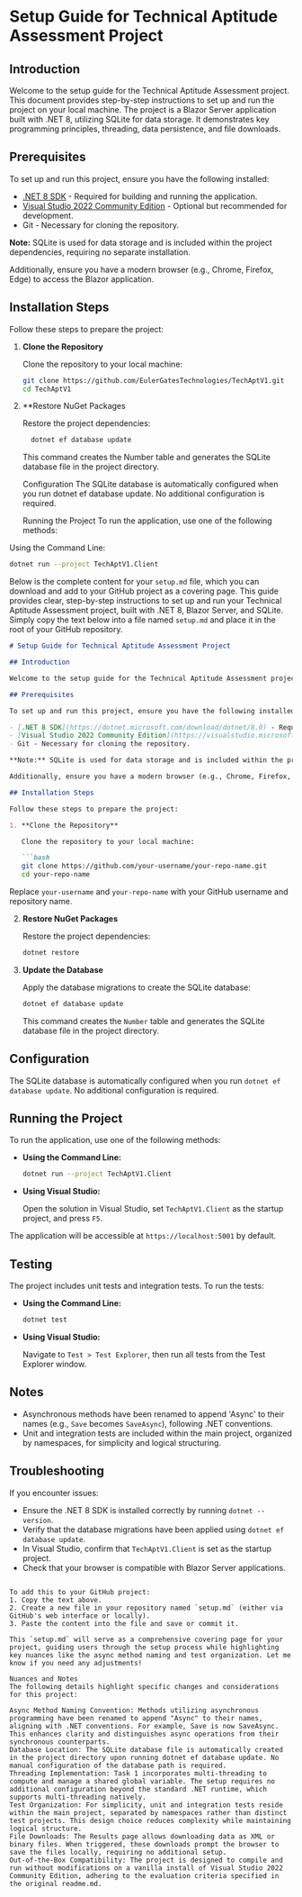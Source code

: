 # Setup Guide for Technical Aptitude Assessment Project

## Introduction

Welcome to the setup guide for the Technical Aptitude Assessment project. This document provides step-by-step instructions to set up and run the project on your local machine. The project is a Blazor Server application built with .NET 8, utilizing SQLite for data storage. It demonstrates key programming principles, threading, data persistence, and file downloads.

## Prerequisites

To set up and run this project, ensure you have the following installed:

- [.NET 8 SDK](https://dotnet.microsoft.com/download/dotnet/8.0) - Required for building and running the application.
- [Visual Studio 2022 Community Edition](https://visualstudio.microsoft.com/vs/community/) - Optional but recommended for development.
- Git - Necessary for cloning the repository.

**Note:** SQLite is used for data storage and is included within the project dependencies, requiring no separate installation.

Additionally, ensure you have a modern browser (e.g., Chrome, Firefox, Edge) to access the Blazor application.

## Installation Steps

Follow these steps to prepare the project:

1. **Clone the Repository**

   Clone the repository to your local machine:

   ```bash
   git clone https://github.com/EulerGatesTechnologies/TechAptV1.git
   cd TechAptV1
   ```
2. **Restore NuGet Packages

    Restore the project dependencies:
     ```bash
       dotnet ef database update
     ```
     This command creates the Number table and generates the SQLite database file in the project directory.

   Configuration
   The SQLite database is automatically configured when you run dotnet ef database update. No additional configuration is required.

   Running the Project
To run the application, use one of the following methods:

Using the Command Line:
```bash
dotnet run --project TechAptV1.Client
```

Below is the complete content for your `setup.md` file, which you can download and add to your GitHub project as a covering page. This guide provides clear, step-by-step instructions to set up and run your Technical Aptitude Assessment project, built with .NET 8, Blazor Server, and SQLite. Simply copy the text below into a file named `setup.md` and place it in the root of your GitHub repository.

```markdown
# Setup Guide for Technical Aptitude Assessment Project

## Introduction

Welcome to the setup guide for the Technical Aptitude Assessment project. This document provides step-by-step instructions to set up and run the project on your local machine. The project is a Blazor Server application built with .NET 8, utilizing SQLite for data storage. It demonstrates key programming principles, threading, data persistence, and file downloads.

## Prerequisites

To set up and run this project, ensure you have the following installed:

- [.NET 8 SDK](https://dotnet.microsoft.com/download/dotnet/8.0) - Required for building and running the application.
- [Visual Studio 2022 Community Edition](https://visualstudio.microsoft.com/vs/community/) - Optional but recommended for development.
- Git - Necessary for cloning the repository.

**Note:** SQLite is used for data storage and is included within the project dependencies, requiring no separate installation.

Additionally, ensure you have a modern browser (e.g., Chrome, Firefox, Edge) to access the Blazor application.

## Installation Steps

Follow these steps to prepare the project:

1. **Clone the Repository**

   Clone the repository to your local machine:

   ```bash
   git clone https://github.com/your-username/your-repo-name.git
   cd your-repo-name
   ```

   Replace `your-username` and `your-repo-name` with your GitHub username and repository name.

2. **Restore NuGet Packages**

   Restore the project dependencies:

   ```bash
   dotnet restore
   ```

3. **Update the Database**

   Apply the database migrations to create the SQLite database:

   ```bash
   dotnet ef database update
   ```

   This command creates the `Number` table and generates the SQLite database file in the project directory.

## Configuration

The SQLite database is automatically configured when you run `dotnet ef database update`. No additional configuration is required.

## Running the Project

To run the application, use one of the following methods:

- **Using the Command Line:**

  ```bash
  dotnet run --project TechAptV1.Client
  ```

- **Using Visual Studio:**

  Open the solution in Visual Studio, set `TechAptV1.Client` as the startup project, and press `F5`.

The application will be accessible at `https://localhost:5001` by default.

## Testing

The project includes unit tests and integration tests. To run the tests:

- **Using the Command Line:**

  ```bash
  dotnet test
  ```

- **Using Visual Studio:**

  Navigate to `Test > Test Explorer`, then run all tests from the Test Explorer window.

## Notes

- Asynchronous methods have been renamed to append 'Async' to their names (e.g., `Save` becomes `SaveAsync`), following .NET conventions.
- Unit and integration tests are included within the main project, organized by namespaces, for simplicity and logical structuring.

## Troubleshooting

If you encounter issues:

- Ensure the .NET 8 SDK is installed correctly by running `dotnet --version`.
- Verify that the database migrations have been applied using `dotnet ef database update`.
- In Visual Studio, confirm that `TechAptV1.Client` is set as the startup project.
- Check that your browser is compatible with Blazor Server applications.
```

To add this to your GitHub project:
1. Copy the text above.
2. Create a new file in your repository named `setup.md` (either via GitHub's web interface or locally).
3. Paste the content into the file and save or commit it.

This `setup.md` will serve as a comprehensive covering page for your project, guiding users through the setup process while highlighting key nuances like the async method naming and test organization. Let me know if you need any adjustments!

Nuances and Notes
The following details highlight specific changes and considerations for this project:

Async Method Naming Convention: Methods utilizing asynchronous programming have been renamed to append "Async" to their names, aligning with .NET conventions. For example, Save is now SaveAsync. This enhances clarity and distinguishes async operations from their synchronous counterparts.
Database Location: The SQLite database file is automatically created in the project directory upon running dotnet ef database update. No manual configuration of the database path is required.
Threading Implementation: Task 1 incorporates multi-threading to compute and manage a shared global variable. The setup requires no additional configuration beyond the standard .NET runtime, which supports multi-threading natively.
Test Organization: For simplicity, unit and integration tests reside within the main project, separated by namespaces rather than distinct test projects. This design choice reduces complexity while maintaining logical structure.
File Downloads: The Results page allows downloading data as XML or binary files. When triggered, these downloads prompt the browser to save the files locally, requiring no additional setup.
Out-of-the-Box Compatibility: The project is designed to compile and run without modifications on a vanilla install of Visual Studio 2022 Community Edition, adhering to the evaluation criteria specified in the original readme.md.
   
